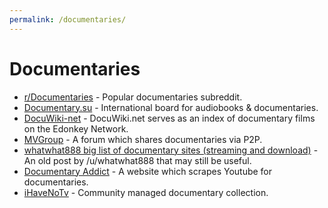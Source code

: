 ```yaml
---
permalink: /documentaries/
---
```


# Documentaries

- [r/Documentaries](https://www.removeddit.com/r/documentaries) - Popular documentaries subreddit.
- [Documentary.su](http://documentary.su/) - International board for audiobooks & documentaries.
- [DocuWiki-net](http://docuwiki.net/index.php?title=Main_Page) - DocuWiki.net serves as an index of documentary films on the Edonkey Network.
- [MVGroup](http://forums.mvgroup.org/) - A forum which shares documentaries via P2P.
- [whatwhat888 big list of documentary sites (streaming and download)](https://www.removeddit.com/r/Documentaries/comments/h9pu7/my_big_list_of_documentary_sites_streaming_and/) - An old post by /u/whatwhat888 that may still be useful.
- [Documentary Addict](https://documentaryaddict.com/) - A website which scrapes Youtube for documentaries.
- [iHaveNoTv](https://ihavenotv.com/) - Community managed documentary collection.
